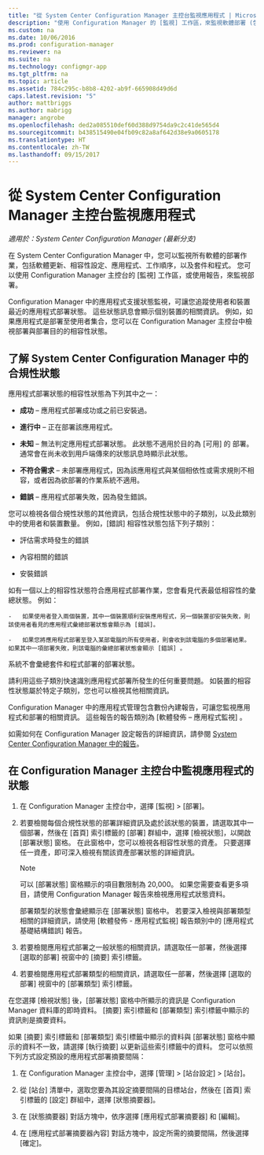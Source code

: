 ```yaml
---
title: "從 System Center Configuration Manager 主控台監視應用程式 | Microsoft Docs"
description: "使用 Configuration Manager 的 [監視] 工作區，來監視軟體部署 (包括更新、相容性設定和應用程式)。"
ms.custom: na
ms.date: 10/06/2016
ms.prod: configuration-manager
ms.reviewer: na
ms.suite: na
ms.technology: configmgr-app
ms.tgt_pltfrm: na
ms.topic: article
ms.assetid: 784c295c-b8b8-4202-ab9f-665908d49d6d
caps.latest.revision: "5"
author: mattbriggs
ms.author: mabrigg
manager: angrobe
ms.openlocfilehash: ded2a085510def60d388d9754da9c2c41de565d4
ms.sourcegitcommit: b438515490e04fb09c82a8af642d38e9a0605178
ms.translationtype: HT
ms.contentlocale: zh-TW
ms.lasthandoff: 09/15/2017
---
```

# <a name="monitor-applications-from-the-system-center-configuration-manager-console"></a>從 System Center Configuration Manager 主控台監視應用程式

*適用於：System Center Configuration Manager (最新分支)*


在 System Center Configuration Manager 中，您可以監視所有軟體的部署作業，包括軟體更新、相容性設定、應用程式、工作順序，以及套件和程式。 您可以使用 Configuration Manager 主控台的 [監視] 工作區，或使用報告，來監視部署。  

 Configuration Manager 中的應用程式支援狀態監視，可讓您追蹤使用者和裝置最近的應用程式部署狀態。 這些狀態訊息會顯示個別裝置的相關資訊。 例如，如果應用程式是部署至使用者集合，您可以在 Configuration Manager 主控台中檢視部署與部署目的的相容性狀態。  

## <a name="learn-about-compliance-states-in-system-center-configuration-manager"></a>了解 System Center Configuration Manager 中的合規性狀態
 應用程式部署狀態的相容性狀態為下列其中之一：  

-   **成功** – 應用程式部署成功或之前已安裝過。  

-   **進行中** – 正在部署該應用程式。  

-   **未知** – 無法判定應用程式部署狀態。 此狀態不適用於目的為 [可用] 的 部署。 通常會在尚未收到用戶端傳來的狀態訊息時顯示此狀態。  

-   **不符合需求** – 未部署應用程式，因為該應用程式與某個相依性或需求規則不相容，或者因為欲部署的作業系統不適用。  

-   **錯誤** – 應用程式部署失敗，因為發生錯誤。  

您可以檢視各個合規性狀態的其他資訊，包括合規性狀態中的子類別，以及此類別中的使用者和裝置數量。 例如，[錯誤]  相容性狀態包括下列子類別：  

-   評估需求時發生的錯誤  

-   內容相關的錯誤  

-   安裝錯誤  

 如有一個以上的相容性狀態符合應用程式部署作業，您會看見代表最低相容性的彙總狀態。 例如：  

    -   如果使用者登入兩個裝置，其中一個裝置順利安裝應用程式，另一個裝置卻安裝失敗，則該使用者看見的應用程式彙總部署狀態會顯示為 [錯誤]。  

    -   如果您將應用程式部署至登入某部電腦的所有使用者，則會收到該電腦的多個部署結果。 如果其中一項部署失敗，則該電腦的彙總部署狀態會顯示 [錯誤] 。  

系統不會彙總套件和程式部署的部署狀態。  

 請利用這些子類別快速識別應用程式部署所發生的任何重要問題。 如裝置的相容性狀態屬於特定子類別，您也可以檢視其他相關資訊。  

 Configuration Manager 中的應用程式管理包含數份內建報告，可讓您監視應用程式和部署的相關資訊。 這些報告的報告類別為 [軟體發佈 – 應用程式監視] 。  

 如需如何在 Configuration Manager 設定報告的詳細資訊，請參閱 [System Center Configuration Manager 中的報告](../../core/servers/manage/reporting.md)。  

## <a name="monitor-the-state-of-an-application-in-the-configuration-manager-console"></a>在 Configuration Manager 主控台中監視應用程式的狀態  

1.  在 Configuration Manager 主控台中，選擇 [監視] > [部署]。  

3.  若要檢閱每個合規性狀態的部署詳細資訊及處於該狀態的裝置，請選取其中一個部署，然後在 [首頁] 索引標籤的 [部署] 群組中，選擇 [檢視狀態]，以開啟 [部署狀態] 窗格。 在此窗格中，您可以檢視各相容性狀態的資產。 只要選擇任一資產，即可深入檢視有關該資產部署狀態的詳細資訊。  

    > [!NOTE]  
    >  可以 [部署狀態]  窗格顯示的項目數限制為 20,000。 如果您需要查看更多項目，請使用 Configuration Manager 報告來檢視應用程式狀態資料。  
    >   
    >  部署類型的狀態會彙總顯示在 [部署狀態]  窗格中。 若要深入檢視與部署類型相關的詳細資訊，請使用 [軟體發佈 - 應用程式監視]  報告類別中的 [應用程式基礎結構錯誤] 報告。  

4.  若要檢閱應用程式部署之一般狀態的相關資訊，請選取任一部署，然後選擇 [選取的部署] 視窗中的 [摘要] 索引標籤。  

5.  若要檢閱應用程式部署類型的相關資訊，請選取任一部署，然後選擇 [選取的部署] 視窗中的 [部署類型] 索引標籤。  

在您選擇 [檢視狀態] 後，[部署狀態] 窗格中所顯示的資訊是 Configuration Manager 資料庫的即時資料。 [摘要] 索引標籤和 [部署類型] 索引標籤中顯示的資訊則是摘要資料。

如果 [摘要] 索引標籤和 [部署類型] 索引標籤中顯示的資料與 [部署狀態] 窗格中顯示的資料不一致，請選擇 [執行摘要] 以更新這些索引標籤中的資料。 您可以依照下列方式設定預設的應用程式部署摘要間隔：  

1. 在 Configuration Manager 主控台中，選擇 [管理] > [站台設定] > [站台]。

2. 從 [站台] 清單中，選取您要為其設定摘要間隔的目標站台，然後在 [首頁] 索引標籤的 [設定] 群組中，選擇 [狀態摘要器]。

3. 在 [狀態摘要器] 對話方塊中，依序選擇 [應用程式部署摘要器] 和 [編輯]。  

4. 在 [應用程式部署摘要器內容] 對話方塊中，設定所需的摘要間隔，然後選擇 [確定]。  
